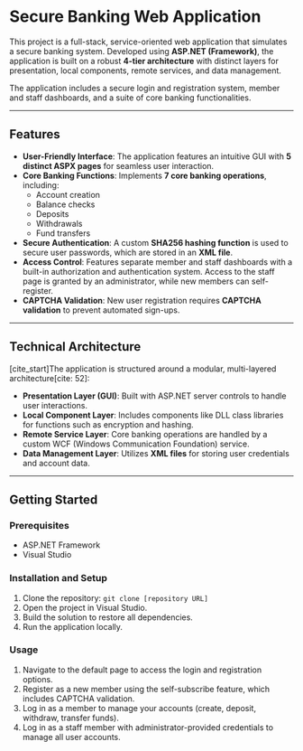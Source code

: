 # Secure Banking Web Application

This project is a full-stack, service-oriented web application that simulates a secure banking system. Developed using **ASP.NET (Framework)**, the application is built on a robust **4-tier architecture** with distinct layers for presentation, local components, remote services, and data management.

The application includes a secure login and registration system, member and staff dashboards, and a suite of core banking functionalities.

---

## Features

* **User-Friendly Interface**: The application features an intuitive GUI with **5 distinct ASPX pages** for seamless user interaction.
* **Core Banking Functions**: Implements **7 core banking operations**, including:
    * Account creation
    * Balance checks
    * Deposits
    * Withdrawals
    * Fund transfers
* **Secure Authentication**: A custom **SHA256 hashing function** is used to secure user passwords, which are stored in an **XML file**.
* **Access Control**: Features separate member and staff dashboards with a built-in authorization and authentication system. Access to the staff page is granted by an administrator, while new members can self-register.
* **CAPTCHA Validation**: New user registration requires **CAPTCHA validation**  to prevent automated sign-ups.

---

## Technical Architecture

[cite_start]The application is structured around a modular, multi-layered architecture[cite: 52]:

* **Presentation Layer (GUI)**: Built with ASP.NET server controls to handle user interactions.
* **Local Component Layer**: Includes components like DLL class libraries for functions such as encryption and hashing.
* **Remote Service Layer**: Core banking operations are handled by a custom WCF (Windows Communication Foundation) service.
* **Data Management Layer**: Utilizes **XML files** for storing user credentials and account data.

---

## Getting Started

### Prerequisites

* ASP.NET Framework
* Visual Studio

### Installation and Setup

1.  Clone the repository: `git clone [repository URL]`
2.  Open the project in Visual Studio.
3.  Build the solution to restore all dependencies.
4.  Run the application locally.

### Usage

1.  Navigate to the default page to access the login and registration options.
2.  Register as a new member using the self-subscribe feature, which includes CAPTCHA validation.
3.  Log in as a member to manage your accounts (create, deposit, withdraw, transfer funds).
4.  Log in as a staff member with administrator-provided credentials to manage all user accounts.
